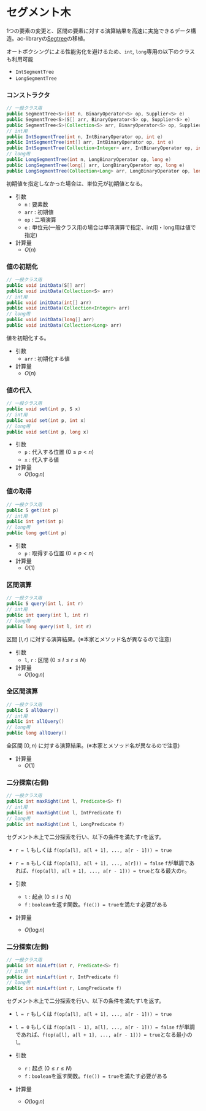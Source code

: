 # セグメント木
1つの要素の変更と、区間の要素に対する演算結果を高速に実施できるデータ構造。ac-libraryの[Segtree](https://github.com/atcoder/ac-library/blob/master/document_ja/segtree.md)の移植。

オートボクシングによる性能劣化を避けるため、`int`, `long`専用の以下のクラスも利用可能
- `IntSegmentTree`
- `LongSegmentTree`

### コンストラクタ
```java
// 一般クラス用
public SegmentTree<S>(int n, BinaryOperator<S> op, Supplier<S> e)
public SegmentTree<S>(S[] arr, BinaryOperator<S> op, Supplier<S> e)
public SegmentTree<S>(Collection<S> arr, BinaryOperator<S> op, Supplier<S> e)
// int用
public IntSegmentTree(int n, IntBinaryOperator op, int e)
public IntSegmentTree(int[] arr, IntBinaryOperator op, int e)
public IntSegmentTree(Collection<Integer> arr, IntBinaryOperator op, int e)
// long用
public LongSegmentTree(int n, LongBinaryOperator op, long e)
public LongSegmentTree(long[] arr, LongBinaryOperator op, long e)
public LongSegmentTree(Collection<Long> arr, LongBinaryOperator op, long e)
```
初期値を指定しなかった場合は、単位元が初期値となる。
- 引数
  - `n` : 要素数
  - `arr` : 初期値
  - `op` : 二項演算
  - `e` : 単位元(一般クラス用の場合は単項演算で指定、int用・long用は値で指定)
- 計算量
  - $O(n)$

### 値の初期化
```java
// 一般クラス用
public void initData(S[] arr)
public void initData(Collection<S> arr)
// int用
public void initData(int[] arr)
public void initData(Collection<Integer> arr)
// long用
public void initData(long[] arr)
public void initData(Collection<Long> arr)
```
値を初期化する。
- 引数
  - `arr` : 初期化する値
- 計算量
  - $O(n)$

### 値の代入
```java
// 一般クラス用
public void set(int p, S x)
// int用
public void set(int p, int x)
// long用
public void set(int p, long x)
```
- 引数
  - `p` : 代入する位置 $(0 \le p \lt n)$
  - `x` : 代入する値
- 計算量
  - $O(\log{n})$

### 値の取得
```java
// 一般クラス用
public S get(int p)
// int用
public int get(int p)
// long用
public long get(int p)
```
- 引数
  - `p` : 取得する位置 $(0 \le p \lt n)$
- 計算量
  - $O(1)$

### 区間演算
```java
// 一般クラス用
public S query(int l, int r)
// int用
public int query(int l, int r)
// long用
public long query(int l, int r)
```
区間 $[l,r)$ に対する演算結果。(※本家とメソッド名が異なるので注意)
- 引数
  - `l`, `r` : 区間 $(0 \le l \le r \le N)$
- 計算量
  - $O(\log{n})$

### 全区間演算
```java
// 一般クラス用
public S allQuery()
// int用
public int allQuery()
// long用
public long allQuery()
```
全区間 $[0,n)$ に対する演算結果。(※本家とメソッド名が異なるので注意)
- 計算量
  - $O(1)$

### 二分探索(右側)
```java
// 一般クラス用
public int maxRight(int l, Predicate<S> f)
// int用
public int maxRight(int l, IntPredicate f)
// long用
public int maxRight(int l, LongPredicate f)
```
セグメント木上で二分探索を行い、以下の条件を満たす`r`を返す。
- `r = l` もしくは `f(op(a[l], a[l + 1], ..., a[r - 1])) = true`
- `r = n` もしくは `f(op(a[l], a[l + 1], ..., a[r])) = false`
`f`が単調であれば、`f(op(a[l], a[l + 1], ..., a[r - 1])) = true`となる最大の`r`。

- 引数
  - `l` : 起点 $(0 \le l \le N)$
  - `f` : `boolean`を返す関数。`f(e()) = true`を満たす必要がある
- 計算量
  - $O(\log{n})$

### 二分探索(左側)
```java
// 一般クラス用
public int minLeft(int r, Predicate<S> f)
// int用
public int minLeft(int r, IntPredicate f)
// long用
public int minLeft(int r, LongPredicate f)
```
セグメント木上で二分探索を行い、以下の条件を満たす`l`を返す。
- `l = r` もしくは `f(op(a[l], a[l + 1], ..., a[r - 1])) = true`
- `l = 0` もしくは `f(op(a[l - 1], a[l], ..., a[r - 1])) = false`
`f`が単調であれば、`f(op(a[l], a[l + 1], ..., a[r - 1])) = true`となる最小の`l`。

- 引数
  - `r` : 起点 $(0 \le r \le N)$
  - `f` : `boolean`を返す関数。`f(e()) = true`を満たす必要がある
- 計算量
  - $O(\log{n})$

